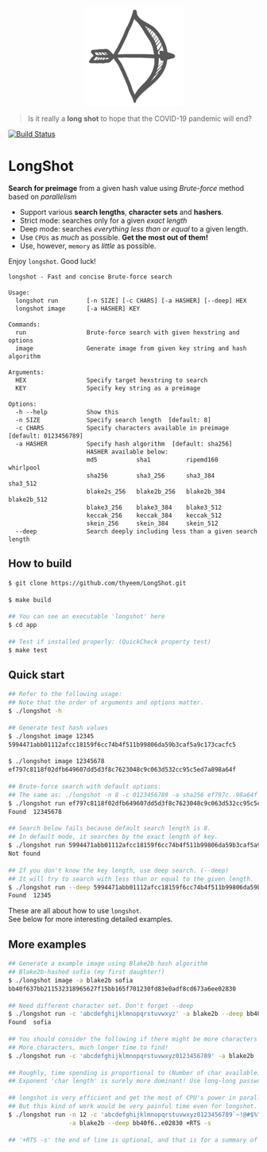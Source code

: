 <p align="center"> <img src="longshot.png" height="200"/> </p>

> Is it really a __long shot__ to hope that the COVID-19 pandemic will end?





[![Build Status](https://travis-ci.com/thyeem/LongShot.svg?branch=master)](https://travis-ci.com/thyeem/LongShot)
# LongShot

__Search for preimage__ from a given hash value using _Brute-force_ method based on _parallelism_

* Support various __search lengths__, __character sets__ and __hashers__.
* Strict mode: searches only for a given _exact length_
* Deep mode: searches _everything less than or equal_ to a given length.
* Use `CPUs` as _much_ as possible. __Get the most out of them!__
* Use, however, `memory` as _little_ as possible.
  

Enjoy `longshot`. Good luck!



```plain
longshot - Fast and concise Brute-force search

Usage:
  longshot run        [-n SIZE] [-c CHARS] [-a HASHER] [--deep] HEX
  longshot image      [-a HASHER] KEY

Commands:
  run                 Brute-force search with given hexstring and options
  image               Generate image from given key string and hash algorithm

Arguments:
  HEX                 Specify target hexstring to search
  KEY                 Specify key string as a preimage

Options:
  -h --help           Show this
  -n SIZE             Specify search length  [default: 8]   
  -c CHARS            Specify characters available in preimage  [default: 0123456789]
  -a HASHER           Specify hash algorithm  [default: sha256]
                      HASHER available below:
                      md5           sha1          ripemd160     whirlpool
                      sha256        sha3_256      sha3_384      sha3_512
                      blake2s_256   blake2b_256   blake2b_384   blake2b_512
                      blake3_256    blake3_384    blake3_512
                      keccak_256    keccak_384    keccak_512
                      skein_256     skein_384     skein_512
  --deep              Search deeply including less than a given search length
```

## How to build
```bash
$ git clone https://github.com/thyeem/LongShot.git

$ make build 

## You can see an executable 'longshot' here
$ cd app

## Test if installed properly: (QuickCheck property test)
$ make test
```

## Quick start
```bash
## Refer to the following usage:
## Note that the order of arguments and options matter.
$ ./longshot -h

## Generate test hash values
$ ./longshot image 12345
5994471abb01112afcc18159f6cc74b4f511b99806da59b3caf5a9c173cacfc5

$ ./longshot image 12345678
ef797c8118f02dfb649607dd5d3f8c7623048c9c063d532cc95c5ed7a898a64f

## Brute-force search with default options:
## The same as: ./longshot -n 8 -c 0123456789 -a sha256 ef797c..98a64f
$ ./longshot run ef797c8118f02dfb649607dd5d3f8c7623048c9c063d532cc95c5ed7a898a64f
Found  12345678

## Search below fails because default search length is 8.
## In default mode, it searches by the exact length of key.
$ ./longshot run 5994471abb01112afcc18159f6cc74b4f511b99806da59b3caf5a9c173cacfc5
Not found

## If you don't know the key length, use deep search. (--deep)
## It will try to search with less than or equal to the given length.
$ ./longshot run --deep 5994471abb01112afcc18159f6cc74b4f511b99806da59b3caf5a9c173cacfc5
Found  12345
```
These are all about how to use `longshot`.  
See below for more interesting detailed examples.

## More examples
```bash
## Generate a example image using Blake2b hash algorithm
## Blake2b-hashed sofia (my first daughter!)
$ ./longshot image -a blake2b sofia
bb40f637bb211532318965627f15bb165f701230fd83e0adf8cd673a6ee02830

## Need different character set. Don't forget --deep
$ ./longshot run -c 'abcdefghijklmnopqrstuvwxyz' -a blake2b --deep bb40f6..e02830
Found  sofia

## You should consider the following if there might be more characters in preimage.
## More characters, much longer time to find!
$ ./longshot run -c 'abcdefghijklmnopqrstuvwxyz0123456789' -a blake2b --deep bb40f6..e02830

## Roughly, time spending is proportional to (Number of char available) ^ (char length).
## Exponent 'char length' is surely more dominant! Use long-long password as always!

## longshot is very efficient and get the most of CPU's power in parallel.
## But this kind of work would be very painful time even for longshot.
$ ./longshot run -n 12 -c 'abcdefghijklmnopqrstuvwxyz0123456789`~!@#$%^&*()-=_+[]{}\|' \
                 -a blake2b --deep bb40f6..e02830 +RTS -s

## '+RTS -s' the end of line is optional, and that is for a summary of CPU time and memory.
```
